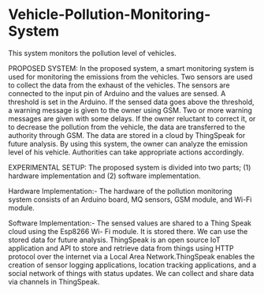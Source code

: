 # Vehicle-Pollution-Monitoring-System
This system monitors the pollution level of vehicles. 

PROPOSED SYSTEM:
In the proposed system, a smart monitoring system is used for monitoring the emissions from the vehicles. Two sensors are used to collect the data from the exhaust of the vehicles. The sensors are connected to the input pin of Arduino and the values are sensed. A threshold is set in the Arduino. If the sensed data goes above the threshold, a warning message is given to the owner using GSM. Two or more warning messages are given with some delays. If the owner reluctant to correct it, or to decrease the pollution from the vehicle, the data are transferred to the authority through GSM. The data are stored in a cloud by ThingSpeak for future analysis. By using this system, the owner can analyze the emission level of his vehicle. Authorities can take appropriate actions accordingly.

EXPERIMENTAL SETUP:
The proposed system is divided into two parts; (1) hardware implementation and (2) software implementation.

Hardware Implementation:-
The hardware of the pollution monitoring system consists of an Arduino board, MQ sensors, GSM module, and Wi-Fi module.

Software Implementation:-
The sensed values are shared to a Thing Speak cloud using the Esp8266 Wi- Fi module. It is stored there. We can use the stored data for future analysis. ThingSpeak is an open source IoT application and API to store and retrieve data from things using HTTP protocol over the internet via a Local Area Network.ThingSpeak enables the creation of sensor logging applications, location tracking applications, and a social network of things with status updates. We can collect and share data via channels in ThingSpeak.
